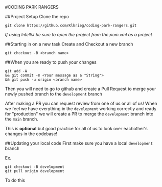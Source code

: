 #CODING PARK RANGERS

##Project Setup
Clone the repo
```shell
git clone https://github.com/Klkrieg/coding-park-rangers.git
```

*If using IntelliJ be sure to open the project from the pom.xml as a project*

##Starting in on a new task
Create and Checkout a new branch
```shell
git checkout -B <branch name> 
```

##When you are ready to push your changes
```shell
git add -A
&& git commit -m <Your message as a "String">
&& git push -u origin <branch name>
```

Then you will need to go to github and create a Pull Request to merge your newly
pushed branch to the `development` branch

After making a PR you can request review from one of us or all of us!
When we feel we have everything in the `development` working correctly and ready for "production"
we will create a PR to merge the `development` branch into the `main` branch.

This is **optional** but good practice for all of us to look over eachother's changes in the codebase!

##Updating your local code
First make sure you have a local `development` branch

Ex.
```shell
git checkout -B development
git pull origin development
```
To do this 